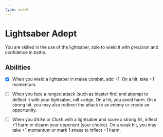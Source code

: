 ```yaml
---
type: asset
---
```

# Lightsaber Adept

You are skilled in the use of the lightsaber, able to wield it with precision and confidence in battle.

## Abilities
- [x] When you wield a lightsaber in melee combat, add +1. On a hit, take +1 momentum.
- [ ] When you face a ranged attack (such as blaster fire) and attempt to deflect it with your lightsaber, roll +edge. On a hit, you avoid harm. On a strong hit, you may also redirect the attack to an enemy or create an opportunity.
- [ ] When you _Strike_ or _Clash_ with a lightsaber and score a strong hit, inflect +1 harm or disarm your opponent (your choice). On a weak hit, you may take +1 momentum or mark 1 stress to inflect +1 harm.


